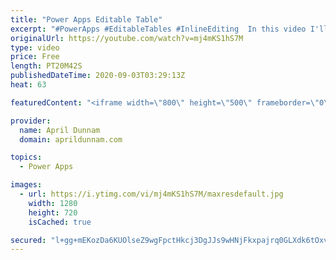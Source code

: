 ```yaml
---
title: "Power Apps Editable Table"
excerpt: "#PowerApps #EditableTables #InlineEditing  In this video I'll walk you through all of the steps needed to create a repeating, inline editable table within Power Apps similar to what you would see in SharePoint's Quick Edit Mode, Excel and InfoPath repeating tables.   Here's a breakdown of what's covered:"
originalUrl: https://youtube.com/watch?v=mj4mKS1hS7M
type: video
price: Free
length: PT20M42S
publishedDateTime: 2020-09-03T03:29:13Z
heat: 63

featuredContent: "<iframe width=\"800\" height=\"500\" frameborder=\"0\" src=\"https://www.youtube.com/embed/mj4mKS1hS7M\" allow=\"accelerometer; autoplay; encrypted-media; gyroscope; picture-in-picture\" allowfullscreen></iframe>"

provider:
  name: April Dunnam
  domain: aprildunnam.com

topics:
  - Power Apps

images:
  - url: https://i.ytimg.com/vi/mj4mKS1hS7M/maxresdefault.jpg
    width: 1280
    height: 720
    isCached: true

secured: "l+gg+mEKozDa6KUOlseZ9wgFpctHkcj3DgJJs9wHNjFkxpajrq0GLXdk6tOxvAVpix9gDn/5R2rxsmUU8Q2hrL1Vruy4HV2WHAl9jXVITHW3vQ0RVLnr1GlRQ2x6+VEUd1ySbnuIKlhCMKreBrhEJFhloIiVlpoYHjYACFguCJz1QmIiFhpDhqOTpLu58PpSkmSv5/7sge5ZeRVvVt2Zu+Aq5w0j6GURFu7UR9UWOUCz5T4foOvYvvyYtBIUYyh1z+EsG7p2yK4IyQHQNVWHOnl9bAcuKYXXGBwM9cI6Jzp2Ws+oxKFlkRRA3PeYO8NTkFGAcwGNDXpHSXHhuJXSb57jdb10tcSo12BzSkMQTMoEP9FCIwPXij4WGQrFA+jKXxUyquIRL5Kv1aBRApQXXg==;g+tlGklcK98uRFvejeAccw=="
---
```


